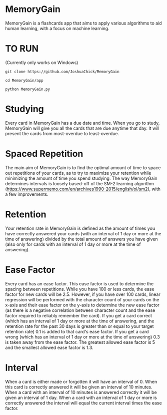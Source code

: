 # MemoryGain
MemoryGain is a flashcards app that aims to apply various algorithms to aid human learning, with a focus on machine learning.

# TO RUN

(Currently only works on Windows)

```
git clone https://github.com/JoshuaChick/MemoryGain
```
```
cd MemoryGain/app
```
```
python MemoryGain.py
```

# Studying

Every card in MemoryGain has a due date and time. When you go to study, MemoryGain will give you all the cards that are due anytime that day. It will present the cards from most-overdue to least-overdue.


# Spaced Repetition

The main aim of MemoryGain is to find the optimal amount of time to space out repetitions of your cards, as to try to maximize your retention while minimizing the amount of time you spend studying. The way MemoryGain determines intervals is loosely based-off of the SM-2 learning algorithm (https://www.supermemo.com/en/archives1990-2015/english/ol/sm2), with a few improvements.


# Retention

Your retention rate in MemoryGain is defined as the amount of times you have correctly answered your cards (with an interval of 1 day or more at the time of answering) divided by the total amount of answers you have given (also only for cards with an interval of 1 day or more at the time of answering).


# Ease Factor

Every card has an ease factor. This ease factor is used to determine the spacing between repetitions. While you have 100 or less cards, the ease factor for new cards will be 2.5. However, if you have over 100 cards, linear regression will be performed with the character count of your cards on the x-axis and their ease factor on the y-axis to determine the new ease factor (as there is a negative correlation between character count and the ease factor required to reliably remember the card). If you get a card correct (which has an interval of 1 day or more at the time of answering, and the retention rate for the past 30 days is greater than or equal to your target retention rate) 0.1 is added to that card's ease factor. If you get a card wrong (which has an interval of 1 day or more at the time of answering) 0.3 is taken away from the ease factor. The greatest allowed ease factor is 5 and the smallest allowed ease factor is 1.3.


# Interval

When a card is either made or forgotten it will have an interval of 0. When this card is correctly answered it will be given an interval of 10 minutes. When a card with an interval of 10 minutes is answered correctly it will be given an interval of 1 day. When a card with an interval of 1 day or more is correctly answered the interval will equal the current interval times the ease factor.
